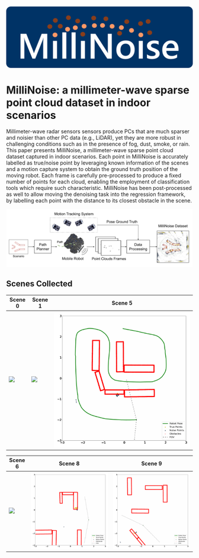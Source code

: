 ![MilliNoise Logo](/images/millinoise-logo.png)

# MilliNoise: a millimeter-wave sparse point cloud dataset in indoor scenarios

Millimeter-wave radar sensors sensors produce PCs that are much sparser and noisier than other PC data (e.g., LiDAR), yet they are more robust in challenging conditions such as in the presence of fog, dust, smoke, or rain. This paper presents MilliNoise, a millimeter-wave sparse point cloud dataset captured in indoor scenarios. Each point in MilliNoise is accurately labelled as true/noise point by leveraging known information of the scenes and a motion capture system to obtain the ground truth position of the moving robot. Each frame is carefully pre-processed to produce a fixed number of points for each cloud, enabling the employment of classification tools which require such characteristic. MilliNoise has been post-processed as well to allow moving the denoising task into the regression framework, by labelling each point with the distance to its closest obstacle in the scene.

![MilliNoise acquisition system](/images/millinoise-da.jpg)

## Scenes Collected

| Scene 0 | Scene 1 | Scene 5 |
| --- | --- | --- |
| <img src="./images/run_4.gif" width="100%"/> | <img src="./images/run_3.gif" width="100%"/> | <img src="./images/run_51.gif" width="100%"/> |

| Scene 6 | Scene 8 | Scene 9 |
| --- | --- | --- |
| <img src="./images/run_61.gif" width="100%"/> | <img src="./images/run_71.gif" width="100%"/> | <img src="./images/run_81.gif" width="100%"/> |
